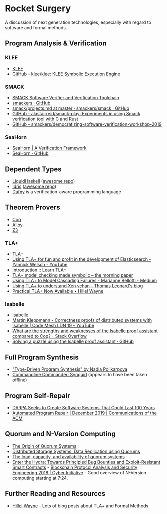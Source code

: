 # Rocket Surgery

A discussion of next generation technologies, especially with regard to software and formal methods.

## Program Analysis & Verification

### KLEE

* [KLEE](https://klee.github.io/)
* [GitHub - klee/klee: KLEE Symbolic Execution Engine](https://github.com/klee/klee)

### SMACK

* [SMACK Software Verifier and Verification Toolchain](http://smackers.github.io/)
* [smackers · GitHub](https://github.com/smackers)
* [smack/projects.md at master · smackers/smack · GitHub](https://github.com/smackers/smack/blob/master/docs/projects.md)
* [GitHub - alastairreid/smack-play: Experiments in using Smack verification tool with C and Rust](https://github.com/alastairreid/smack-play)
* [GitHub - smackers/democratizing-software-verification-workshop-2019](https://github.com/smackers/democratizing-software-verification-workshop-2019)

### SeaHorn

* [SeaHorn | A Verification Framework](https://seahorn.github.io/)
* [SeaHorn · GitHub](https://github.com/seahorn)

## Dependent Types

* [LiquidHaskell](http://goto.ucsd.edu:8090/index.html) ([awesome repo](https://github.com/ucsd-progsys/liquidhaskell.git))
* [Idris](https://www.idris-lang.org/) ([awesome repo](https://github.com/joaomilho/awesome-idris))
* [Dafny](https://github.com/dafny-lang/dafny) is a verification-aware programming language

## Theorem Provers

* [Coq](https://github.com/coq/coq.git)
* [Alloy](https://www.csail.mit.edu/research/alloy)
* [Z3](https://github.com/Z3Prover/z3)

### TLA+

* [TLA+](https://lamport.azurewebsites.net/tla/tla.html)
* [Using TLA+ for fun and profit in the development of Elasticsearch - Yannick Welsch - YouTube](https://www.youtube.com/watch?v=qYDcbcOVurc)
* [Introduction :: Learn TLA+](https://learntla.com/introduction/)
* [TLA+ model checking made symbolic – the morning paper](https://blog.acolyer.org/2019/11/29/tla-model-checking-made-symbolic/)
* [Using TLA+ to Model Cascading Failures - Marianne Bellotti - Medium](https://medium.com/@bellmar/using-tla-to-model-cascading-failures-5d1ebc5e4c4f)
* [Using TLA+ to understand Xen vchan - Thomas Leonard's blog](https://roscidus.com/blog/blog/2019/01/01/using-tla-plus-to-understand-xen-vchan/)
* [Practical TLA+ Now Available • Hillel Wayne](https://www.hillelwayne.com/post/practical-tla/)

### Isabelle

* [Isabelle](https://isabelle.in.tum.de/)
* [Martin Kleppmann - Correctness proofs of distributed systems with Isabelle | Code Mesh LDN 19 - YouTube](https://www.youtube.com/watch?v=NfdP6wwjsGk)
* [What are the strengths and weaknesses of the Isabelle proof assistant compared to Coq? - Stack Overflow](https://stackoverflow.com/questions/30152139/what-are-the-strengths-and-weaknesses-of-the-isabelle-proof-assistant-compared-t)
* [Solving a puzzle using the Isabelle proof assistant · GitHub](https://gist.github.com/jmoy/59c0ef25196716f1a0f4fd0efae6e099)

## Full Program Synthesis

* ["Type-Driven Program Synthesis" by Nadia Polikarpova](https://www.youtube.com/watch?v=HnOix9TFy1A)
* [Commandline Commander: Synquid](http://comcom.csail.mit.edu/comcom/#Synquid) (appears to have been taken offline)

## Program Self-Repair

* [DARPA Seeks to Create Software Systems That Could Last 100 Years](https://www.darpa.mil/news-events/2015-04-08)
* [Automated Program Repair | December 2019 | Communications of the ACM](https://cacm.acm.org/magazines/2019/12/241055-automated-program-repair/fulltext)

## Quorum and N-Version Computing

* [The Origin of Quorum Systems](http://vukolic.com/QuorumsOrigin.pdf)
* [Distributed Storage Systems: Data Replication using Quorums](https://blough.ece.gatech.edu/6102/quorums.pdf)
* [The load, capacity, and availability of quorum systems](https://blog.acolyer.org/2016/10/03/the-load-capacity-and-availability-of-quorum-systems/)
* [Enter the Hydra: Towards Principled Bug Bounties and Exploit-Resistant Smart Contracts](https://www.youtube.com/watch?v=0sdby0R5L8s&t=7m24s) - [Blockchain Protocol Analysis and Security Engineering 2018 | Cyber Initiative](https://cyber.stanford.edu/bpase18) - Good overview of N-Version computing starting at 7:24.

## Further Reading and Resources

* [Hillel Wayne](https://hillelwayne.com/) - Lots of blog posts about TLA+ and Formal Methods
